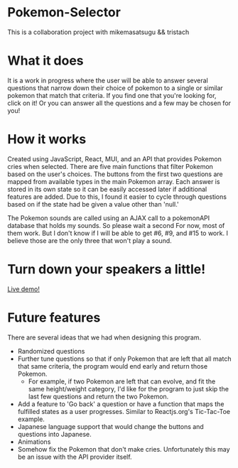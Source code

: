 # Pokemon-Selector

This is a collaboration project with mikemasatsugu && tristach

# What it does

It is a work in progress where the user will be able to answer several questions that narrow down their choice of pokemon to a single or similar pokemon that match that criteria. If you find one that you're looking for, click on it! Or you can answer all the questions and a few may be chosen for you!

# How it works

Created using JavaScript, React, MUI, and an API that provides Pokemon cries when selected. There are five main functions that filter Pokemon based on the user's choices. The buttons from the first two questions are mapped from available types in the main Pokemon array.
Each answer is stored in its own state so it can be easily accessed later if additional features are added. Due to this, I found it easier to cycle through questions based on if the state had be given a value other than 'null.'

The Pokemon sounds are called using an AJAX call to a pokemonAPI database that holds my sounds. So please wait a second For now, most of them work. But I don't know if I will be able to get #6, #9, and #15 to work. I believe those are the only three that won't play a sound.

# Turn down your speakers a little!

<a href="https://jonrgull.github.io/Pokemon-Selector/">Live demo!</a>

# Future features

There are several ideas that we had when designing this program.

- Randomized questions
- Further tune questions so that if only Pokemon that are left that all match that same criteria, the program would end early and return those Pokemon.
  - For example, if two Pokemon are left that can evolve, and fit the same height/weight category, I'd like for the program to just skip the last few questions and return the two Pokemon.
- Add a feature to 'Go back' a question or have a function that maps the fulfilled states as a user progresses. Similar to Reactjs.org's Tic-Tac-Toe example.
- Japanese language support that would change the buttons and questions into Japanese.
- Animations
- Somehow fix the Pokemon that don't make cries. Unfortunately this may be an issue with the API provider itself.
